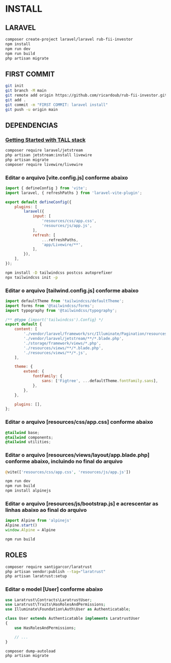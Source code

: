 # INSTALL

## LARAVEL

```bash
composer create-project laravel/laravel rub-fii-investor
npm install
npm run dev
npm run build
php artisan migrate
```

## FIRST COMMIT

```bash
git init
git branch -M main
git remote add origin https://github.com/ricardoub/rub-fii-investor.git
git add .
git commit -m "FIRST COMMIT: laravel install"
git push -u origin main
```

## DEPENDENCIAS

### [Getting Started with TALL stack](https://devdojo.com/thinkverse/getting-started-with-tall-stack)

```bash
composer require laravel/jetstream
php artisan jetstream:install livewire
php artisan migrate
composer require livewire/livewire
```

### Editar o arquivo [vite.config.js] conforme abaixo

```js
import { defineConfig } from 'vite';
import laravel, { refreshPaths } from 'laravel-vite-plugin';

export default defineConfig({
    plugins: [
        laravel({
            input: [
                'resources/css/app.css',
                'resources/js/app.js',
            ],
            refresh: [
                ...refreshPaths,
                'app/Livewire/**',
            ],
        }),
    ],
});
```

```bash
npm install -D tailwindcss postcss autoprefixer
npx tailwindcss init -p
```

### Editar o arquivo [tailwind.config.js] conforme abaixo

```js
import defaultTheme from 'tailwindcss/defaultTheme';
import forms from '@tailwindcss/forms';
import typography from '@tailwindcss/typography';

/** @type {import('tailwindcss').Config} */
export default {
    content: [
        './vendor/laravel/framework/src/Illuminate/Pagination/resources/views/*.blade.php',
        './vendor/laravel/jetstream/**/*.blade.php',
        './storage/framework/views/*.php',
        './resources/views/**/*.blade.php',
        './resources/views/**/*.js',
    ],

    theme: {
        extend: {
            fontFamily: {
                sans: ['Figtree', ...defaultTheme.fontFamily.sans],
            },
        },
    },

    plugins: [],
};
```

### Editar o arquivo [resources/css/app.css] conforme abaixo

```css
@tailwind base;
@tailwind components;
@tailwind utilities;
```

### Editar o arquivo [resources/views/layout/app.blade.php] conforme abaixo, incluindo no final do arquivo

```php
@vite(['resources/css/app.css', 'resources/js/app.js'])
```

```bash
npm run dev
npm run build
npm install alpinejs
```

### Editar o arquivo [resources/js/bootstrap.js] e acrescentar as linhas abaixo ao final do arquivo

```javascript
import Alpine from 'alpinejs'
Alpine.start()
window.Alpine = Alpine
```

```bash
npm run build
```

## ROLES

```bash
composer require santigarcor/laratrust
php artisan vendor:publish --tag="laratrust"
php artisan laratrust:setup
```

### Editar o model [User] conforme abaixo

```php
use Laratrust\Contracts\LaratrustUser;
use Laratrust\Traits\HasRolesAndPermissions;
use Illuminate\Foundation\Auth\User as Authenticatable;

class User extends Authenticatable implements LaratrustUser
{
    use HasRolesAndPermissions;

    // ...
}
```

```bash
composer dump-autoload
php artisan migrate
```
